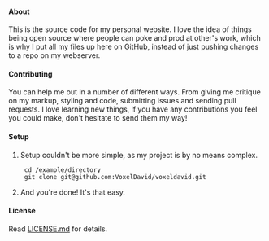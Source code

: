 #### About
This is the source code for my personal website.
I love the idea of things being open source where people can poke and prod at other's work,
which is why I put all my files up here on GitHub, instead of just pushing changes to a repo on my webserver.

#### Contributing
You can help me out in a number of different ways. From giving me critique on my markup, styling and code, submitting issues and sending pull requests.
I love learning new things, if you have any contributions you feel you could make, don't hesitate to send them my way!

#### Setup
1. Setup couldn't be more simple, as my project is by no means complex.

		cd /example/directory
		git clone git@github.com:VoxelDavid/voxeldavid.git

2. And you're done! It's that easy.

#### License
Read [LICENSE.md](https://github.com/VoxelDavid/voxeldavid/blob/master/LICENSE.md) for details.